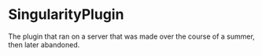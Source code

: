 # SingularityPlugin
The plugin that ran on a server that was made over the course of a summer, then later abandoned.
